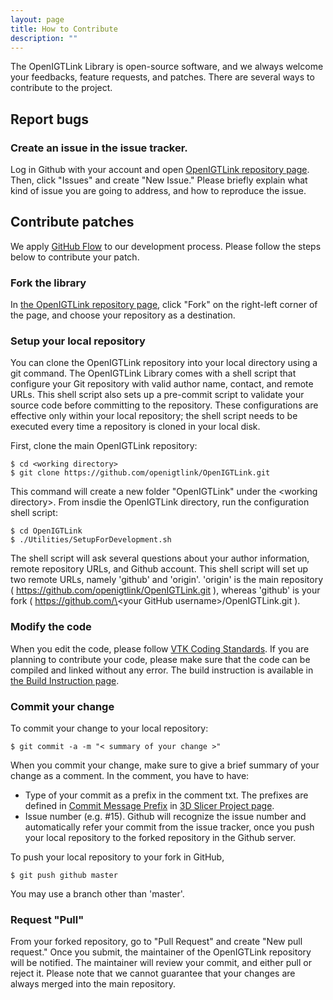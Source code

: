 ```yaml
---
layout: page
title: How to Contribute
description: ""
---
```


The OpenIGTLink Library is open-source software, and we always welcome your feedbacks, feature requests, and patches. There are several ways to contribute to the project. 

## Report bugs

### Create an issue in the issue tracker.

Log in Github with your account and open [OpenIGTLink repository page](http://github.com/openigtlink/OpenIGTLink.git). Then, click "Issues" and create "New Issue." Please briefly explain what kind of issue you are going to address, and how to reproduce the issue. 


## Contribute patches

We apply [GitHub Flow](https://guides.github.com/introduction/flow/) to our development process. Please follow the steps below to contribute your patch.


### Fork the library
In [the OpenIGTLink repository page](http://github.com/openigtlink/OpenIGTLink.git), click "Fork" on the right-left corner of the page, and choose your repository as a destination.


### Setup your local repository

You can clone the OpenIGTLink repository into your local directory using a git command. The OpenIGTLink Library comes with a shell script that configure your Git repository with valid author name, contact, and remote URLs. This shell script also sets up a pre-commit script to validate your source code before committing to the repository. These configurations are effective only within your local repository; the shell script needs to be executed every time a repository is cloned in your local disk.

First, clone the main OpenIGTLink repository:

    $ cd <working directory>
    $ git clone https://github.com/openigtlink/OpenIGTLink.git

This command will create a new folder "OpenIGTLink" under the \<working directory\>. From insdie the OpenIGTLink directory, run the configuration shell script:

    $ cd OpenIGTLink
    $ ./Utilities/SetupForDevelopment.sh 

The shell script will ask several questions about your author information, remote repository URLs, and Github account. This shell script will set up two remote URLs, namely 'github' and 'origin'. 'origin' is the main repository ( https://github.com/openigtlink/OpenIGTLink.git ), whereas 'github' is your fork ( https://github.com/\<your GitHub username\>/OpenIGTLink.git ).

### Modify the code

When you edit the code, please follow [VTK Coding Standards](http://www.vtk.org/Wiki/VTK_Coding_Standards). If you are planning to contribute your code, please make sure that the code can be compiled and linked without any error. The build instruction is available in [the Build Instruction page](build).

### Commit your change
To commit your change to your local repository:

    $ git commit -a -m "< summary of your change >"

When you commit your change, make sure to give a brief summary of your change as a comment. In the comment, you have to have:

* Type of your commit as a prefix in the comment txt. The prefixes are defined in [Commit Message Prefix](http://www.slicer.org/slicerWiki/index.php/Documentation/Nightly/Developers/Style_Guide#Commit_message_prefix) in [3D Slicer Project page](http://slicer.org/).
* Issue number (e.g. #15). Github will recognize the issue number and automatically refer your commit from the issue tracker, once you push your local repository to the forked repository in the Github server.

To push your local repository to your fork in GitHub,

    $ git push github master

You may use a branch other than 'master'. 

### Request "Pull"
From your forked repository, go to "Pull Request" and create "New pull request." Once you submit, the maintainer of the OpenIGTLink repository will be notified. The maintainer will review your commit, and either pull or reject it. Please note that we cannot guarantee that your changes are always merged into the main repository. 




